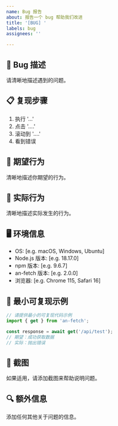 ```yaml
---
name: Bug 报告
about: 报告一个 bug 帮助我们改进
title: '[BUG] '
labels: bug
assignees: ''

---
```


## 🐛 Bug 描述
请清晰地描述遇到的问题。

## 📋 复现步骤
1. 执行 '...'
2. 点击 '....'
3. 滚动到 '....'
4. 看到错误

## 🎯 期望行为
清晰地描述你期望的行为。

## 📱 实际行为
清晰地描述实际发生的行为。

## 🖥️ 环境信息
- OS: [e.g. macOS, Windows, Ubuntu]
- Node.js 版本: [e.g. 18.17.0]
- npm 版本: [e.g. 9.6.7]
- an-fetch 版本: [e.g. 2.0.0]
- 浏览器: [e.g. Chrome 115, Safari 16]

## 📝 最小可复现示例
```typescript
// 请提供最小的可复现代码示例
import { get } from 'an-fetch';

const response = await get('/api/test');
// 期望：成功获取数据
// 实际：抛出错误
```

## 📸 截图
如果适用，请添加截图来帮助说明问题。

## 🔍 额外信息
添加任何其他关于问题的信息。